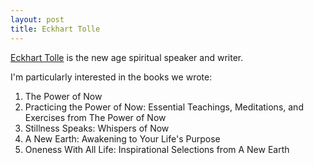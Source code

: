 ```yaml
---
layout: post
title: Eckhart Tolle
---
```


[Eckhart Tolle](http://en.wikipedia.org/wiki/Eckhart_Tolle) is the new age spiritual speaker and writer.

I'm particularly interested in the books we wrote:

1. The Power of Now
2. Practicing the Power of Now: Essential Teachings, Meditations, and Exercises from The Power of Now
3. Stillness Speaks: Whispers of Now
4. A New Earth: Awakening to Your Life's Purpose
5. Oneness With All Life: Inspirational Selections from A New Earth
